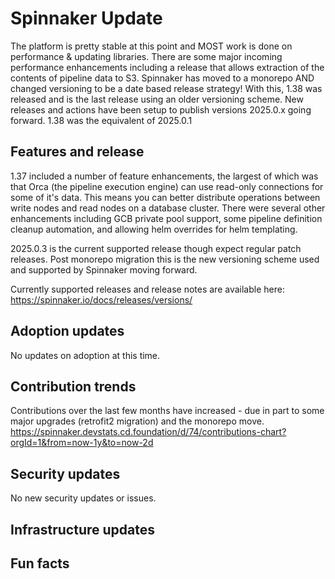 # Spinnaker Update

The platform is pretty stable at this point and MOST work is done on performance & updating libraries.  There are some major incoming performance enhancements including a release that allows extraction of the contents of pipeline data to S3.  Spinnaker has moved to a monorepo AND changed versioning to be a date based release strategy!  With this, 1.38 was released and is the last release using an older versioning scheme.  New releases and actions have been setup
to publish versions 2025.0.x going forward.  1.38 was the equivalent of 2025.0.1

## Features and release
1.37 included a number of feature enhancements, the largest of which was that Orca (the pipeline execution engine) can use read-only connections for some of it's data.  This means you can better distribute operations between write nodes and read nodes on a database cluster.  There were several other enhancements including GCB private pool support, some pipeline definition cleanup automation, and allowing helm overrides for helm templating.

2025.0.3 is the current supported release though expect regular patch releases.  Post monorepo migration this is the new versioning scheme used and supported by Spinnaker moving forward.  

Currently supported releases and release notes are available here:
https://spinnaker.io/docs/releases/versions/

## Adoption updates
No updates on adoption at this time.

## Contribution trends
Contributions over the last few months have increased - due in part to some major upgrades (retrofit2 migration) and the monorepo move.  https://spinnaker.devstats.cd.foundation/d/74/contributions-chart?orgId=1&from=now-1y&to=now-2d  

## Security updates
No new security updates or issues.  

## Infrastructure updates


## Fun facts

